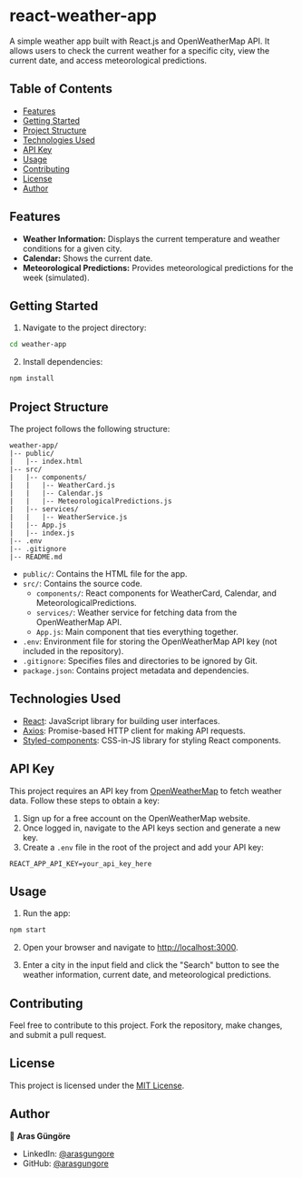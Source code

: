 # react-weather-app

A simple weather app built with React.js and OpenWeatherMap API. It allows users to check the current weather for a specific city, view the current date, and access meteorological predictions.



## Table of Contents

- [Features](#features)
- [Getting Started](#getting-started)
- [Project Structure](#project-structure)
- [Technologies Used](#technologies-used)
- [API Key](#api-key)
- [Usage](#usage)
- [Contributing](#contributing)
- [License](#license)
- [Author](#author)



## Features

- **Weather Information:** Displays the current temperature and weather conditions for a given city.
- **Calendar:** Shows the current date.
- **Meteorological Predictions:** Provides meteorological predictions for the week (simulated).



## Getting Started

1. Navigate to the project directory:

```bash
cd weather-app
```

2. Install dependencies:

```bash
npm install
```



## Project Structure

The project follows the following structure:

```
weather-app/
|-- public/
|   |-- index.html
|-- src/
|   |-- components/
|   |   |-- WeatherCard.js
|   |   |-- Calendar.js
|   |   |-- MeteorologicalPredictions.js
|   |-- services/
|   |   |-- WeatherService.js
|   |-- App.js
|   |-- index.js
|-- .env
|-- .gitignore
|-- README.md
```

- `public/`: Contains the HTML file for the app.
- `src/`: Contains the source code.
  - `components/`: React components for WeatherCard, Calendar, and MeteorologicalPredictions.
  - `services/`: Weather service for fetching data from the OpenWeatherMap API.
  - `App.js`: Main component that ties everything together.
- `.env`: Environment file for storing the OpenWeatherMap API key (not included in the repository).
- `.gitignore`: Specifies files and directories to be ignored by Git.
- `package.json`: Contains project metadata and dependencies.



## Technologies Used

- [React](https://reactjs.org/): JavaScript library for building user interfaces.
- [Axios](https://axios-http.com/): Promise-based HTTP client for making API requests.
- [Styled-components](https://styled-components.com/): CSS-in-JS library for styling React components.



## API Key

This project requires an API key from [OpenWeatherMap](https://openweathermap.org/) to fetch weather data. Follow these steps to obtain a key:

1. Sign up for a free account on the OpenWeatherMap website.
2. Once logged in, navigate to the API keys section and generate a new key.
3. Create a `.env` file in the root of the project and add your API key:

```
REACT_APP_API_KEY=your_api_key_here
```



## Usage

1. Run the app:

```bash
npm start
```

2. Open your browser and navigate to <http://localhost:3000>.

3. Enter a city in the input field and click the "Search" button to see the weather information, current date, and meteorological predictions.



## Contributing

Feel free to contribute to this project. Fork the repository, make changes, and submit a pull request.



## License

This project is licensed under the [MIT License](LICENSE).



## Author

👤 **Aras Güngöre**

- LinkedIn: [@arasgungore](https://www.linkedin.com/in/arasgungore)
- GitHub: [@arasgungore](https://github.com/arasgungore)
